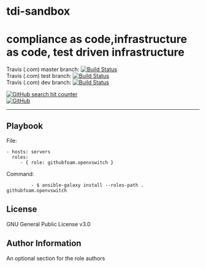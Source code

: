# tdi-sandbox
compliance as code,infrastructure as code, test driven infrastructure
=========


Travis (.com) master branch:
[![Build Status](https://travis-ci.com/githubfoam/ansible-role-openvswitch.svg?branch=master)](https://travis-ci.com/githubfoam/ansible-role-openvswitch)  
Travis (.com) test branch:
[![Build Status](https://travis-ci.com/githubfoam/ansible-role-openvswitch.svg?branch=test)](https://travis-ci.com/githubfoam/ansible-role-openvswitch)  
Travis (.com) dev branch:
[![Build Status](https://travis-ci.com/githubfoam/ansible-role-openvswitch.svg?branch=dev)](https://travis-ci.com/githubfoam/ansible-role-openvswitch)  



[![GitHub search hit counter](https://img.shields.io/github/search/githubfoam/ansible-role-openvswitch/goto.svg)](https://github.com/githubfoam/ansible-role-openvswitch)  
[![GitHub](https://img.shields.io/github/license/githubfoam/ansible-role-openvswitch.svg?style=plastic)](https://github.com/githubfoam/ansible-role-openvswitch)

----------------

Playbook
----------------


File:

    - hosts: servers
      roles:
         - { role: githubfoam.openvswitch }

Command:

             - $ ansible-galaxy install --roles-path . githubfoam.openvswitch


License
-------

GNU General Public License v3.0

Author Information
------------------

An optional section for the role authors
